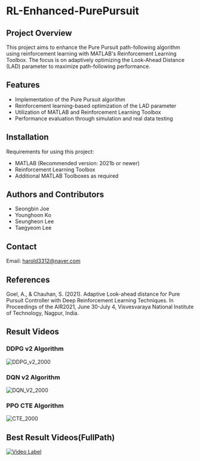 # RL-Enhanced-PurePursuit

## Project Overview
This project aims to enhance the Pure Pursuit path-following algorithm using reinforcement learning with MATLAB's Reinforcement Learning Toolbox. The focus is on adaptively optimizing the Look-Ahead Distance (LAD) parameter to maximize path-following performance.

## Features
- Implementation of the Pure Pursuit algorithm
- Reinforcement learning-based optimization of the LAD parameter
- Utilization of MATLAB and Reinforcement Learning Toolbox
- Performance evaluation through simulation and real data testing

## Installation
Requirements for using this project:
- MATLAB (Recommended version: 2021b or newer)
- Reinforcement Learning Toolbox
- Additional MATLAB Toolboxes as required

## Authors and Contributors
- Seongbin Joe
- Younghoon Ko
- Seungheon Lee
- Taegyeom Lee

## Contact
Email: harold3312@naver.com

## References
Goel, A., & Chauhan, S. (2021). Adaptive Look-ahead distance for Pure Pursuit Controller with Deep Reinforcement Learning Techniques. In Proceedings of the AIR2021, June 30-July 4, Visvesvaraya National Institute of Technology, Nagpur, India.

## Result Videos

### DDPG v2 Algorithm
![DDPG_v2_2000](https://github.com/Githarold/AdaptiveLAD-PurePursuitRL/assets/101968287/048891f6-443e-4795-8234-d34649a8f893)

### DQN v2 Algorithm
![DQN_V2_2000](https://github.com/Githarold/AdaptiveLAD-PurePursuitRL/assets/101968287/d9b82a5f-344b-4928-b68e-1342f963a6b1)

### PPO CTE Algorithm
![CTE_2000](https://github.com/Githarold/AdaptiveLAD-PurePursuitRL/assets/101968287/8d05a78d-5dab-405d-888d-66fa9a7959c6)



## Best Result Videos(FullPath)
[![Video Label](http://img.youtube.com/vi/exXFBBmYQrU/0.jpg)](https://youtu.be/exXFBBmYQrU)
